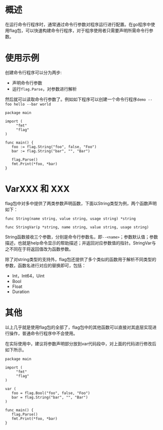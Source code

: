 # 概述
在运行命令行程序时，通常通过命令行参数对程序运行进行配置。在go程序中使用flag包，可以快速构建命令行程序，对于程序使用者只需要声明所需命令行参数。
# 使用示例
创建命令行程序可以分为两步:

- 声明命令行参数
- 运行`flag.Parse`，对参数进行解析

然后就可以读取命令行参数了。例如如下程序可以创建一个命令行程序`demo --foo hello --bar world`

```
package main

import (
     "fmt"
     "flag"
)

func main() {
   foo := flag.String("foo", false, "Foo")
   bar := flag.String("bar", "", "Bar")
   
   flag.Parse()
   fmt.Print(*foo, *bar)
}
```
# VarXXX 和 XXX
flag包中对多中提供了两类参数声明函数，下面以String类型为例，两个函数声明如下：

```
func String(name string, value string, usage string) *string

func StringVar(p *string, name string, value string, usage string)
```
String函数接收三个参数，分别是命令行参数名，即`--<name>`；参数默认值；参数描述，也就是help命令显示的帮助描述；并返回对应参数值的指针。StringVar与之不同在于将返回值改为函数参数。

除了对string类型的支持外，flag包还提供了多个类似的函数用于解析不同类型的参数，函数名进行对应的替换即可，包括：

- Int，Int64，Uint
- Bool
- Float
- Duration

# 其他
以上几乎就是使用flag包的全部了，flag包中的其他函数可以直接对其底层实现进行操作，普通命令行程序中不会使用。

在实际使用中，建议将参数声明部分放到var代码段中，对上面的代码进行修改后如下所示。

```
package main

import (
     "fmt"
     "flag"
)

var (
   foo = flag.Bool("foo", false, "Foo")
   bar = flag.String("bar", "", "Bar")
)

func main() {
   flag.Parse()
   fmt.Print(*foo, *bar)
}
```
